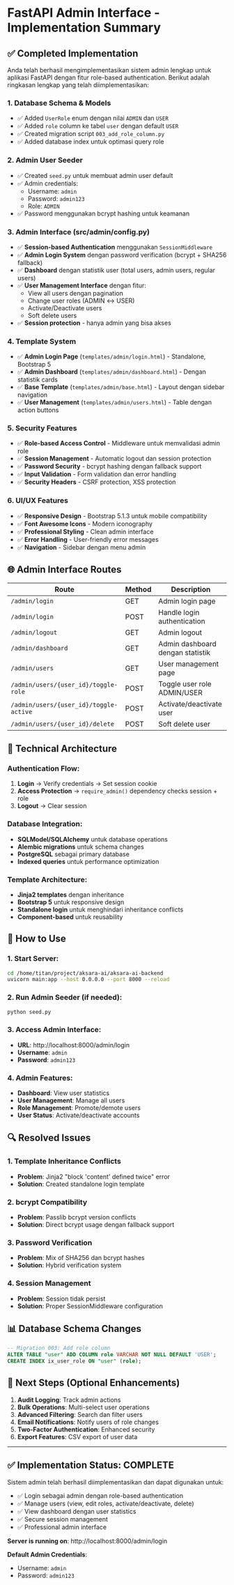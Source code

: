 # FastAPI Admin Interface - Implementation Summary

## ✅ Completed Implementation

Anda telah berhasil mengimplementasikan sistem admin lengkap untuk aplikasi FastAPI dengan fitur role-based authentication. Berikut adalah ringkasan lengkap yang telah diimplementasikan:

### 1. **Database Schema & Models**
- ✅ Added `UserRole` enum dengan nilai `ADMIN` dan `USER`
- ✅ Added `role` column ke tabel `user` dengan default `USER`
- ✅ Created migration script `003_add_role_column.py`
- ✅ Added database index untuk optimasi query role

### 2. **Admin User Seeder**
- ✅ Created `seed.py` untuk membuat admin user default
- ✅ Admin credentials:
  - Username: `admin`
  - Password: `admin123`
  - Role: `ADMIN`
- ✅ Password menggunakan bcrypt hashing untuk keamanan

### 3. **Admin Interface (src/admin/config.py)**
- ✅ **Session-based Authentication** menggunakan `SessionMiddleware`
- ✅ **Admin Login System** dengan password verification (bcrypt + SHA256 fallback)
- ✅ **Dashboard** dengan statistik user (total users, admin users, regular users)
- ✅ **User Management Interface** dengan fitur:
  - View all users dengan pagination
  - Change user roles (ADMIN ↔ USER)
  - Activate/Deactivate users
  - Soft delete users
- ✅ **Session protection** - hanya admin yang bisa akses

### 4. **Template System**
- ✅ **Admin Login Page** (`templates/admin/login.html`) - Standalone, Bootstrap 5
- ✅ **Admin Dashboard** (`templates/admin/dashboard.html`) - Dengan statistik cards
- ✅ **Base Template** (`templates/admin/base.html`) - Layout dengan sidebar navigation
- ✅ **User Management** (`templates/admin/users.html`) - Table dengan action buttons

### 5. **Security Features**
- ✅ **Role-based Access Control** - Middleware untuk memvalidasi admin role
- ✅ **Session Management** - Automatic logout dan session protection
- ✅ **Password Security** - bcrypt hashing dengan fallback support
- ✅ **Input Validation** - Form validation dan error handling
- ✅ **Security Headers** - CSRF protection, XSS protection

### 6. **UI/UX Features**
- ✅ **Responsive Design** - Bootstrap 5.1.3 untuk mobile compatibility
- ✅ **Font Awesome Icons** - Modern iconography
- ✅ **Professional Styling** - Clean admin interface
- ✅ **Error Handling** - User-friendly error messages
- ✅ **Navigation** - Sidebar dengan menu admin

## 🌐 Admin Interface Routes

| Route | Method | Description |
|-------|--------|-------------|
| `/admin/login` | GET | Admin login page |
| `/admin/login` | POST | Handle login authentication |
| `/admin/logout` | GET | Admin logout |
| `/admin/dashboard` | GET | Admin dashboard dengan statistik |
| `/admin/users` | GET | User management page |
| `/admin/users/{user_id}/toggle-role` | POST | Toggle user role ADMIN/USER |
| `/admin/users/{user_id}/toggle-active` | POST | Activate/deactivate user |
| `/admin/users/{user_id}/delete` | POST | Soft delete user |

## 🔧 Technical Architecture

### Authentication Flow:
1. **Login** → Verify credentials → Set session cookie
2. **Access Protection** → `require_admin()` dependency checks session + role
3. **Logout** → Clear session

### Database Integration:
- **SQLModel/SQLAlchemy** untuk database operations
- **Alembic migrations** untuk schema changes
- **PostgreSQL** sebagai primary database
- **Indexed queries** untuk performance optimization

### Template Architecture:
- **Jinja2 templates** dengan inheritance
- **Bootstrap 5** untuk responsive design
- **Standalone login** untuk menghindari inheritance conflicts
- **Component-based** untuk reusability

## 🚀 How to Use

### 1. Start Server:
```bash
cd /home/titan/project/aksara-ai/aksara-ai-backend
uvicorn main:app --host 0.0.0.0 --port 8000 --reload
```

### 2. Run Admin Seeder (if needed):
```bash
python seed.py
```

### 3. Access Admin Interface:
- **URL**: http://localhost:8000/admin/login
- **Username**: `admin`
- **Password**: `admin123`

### 4. Admin Features:
- **Dashboard**: View user statistics
- **User Management**: Manage all users
- **Role Management**: Promote/demote users
- **User Status**: Activate/deactivate accounts

## 🔍 Resolved Issues

### 1. **Template Inheritance Conflicts**
- **Problem**: Jinja2 "block 'content' defined twice" error
- **Solution**: Created standalone login template

### 2. **bcrypt Compatibility**
- **Problem**: Passlib bcrypt version conflicts
- **Solution**: Direct bcrypt usage dengan fallback support

### 3. **Password Verification**
- **Problem**: Mix of SHA256 dan bcrypt hashes
- **Solution**: Hybrid verification system

### 4. **Session Management**
- **Problem**: Session tidak persist
- **Solution**: Proper SessionMiddleware configuration

## 📊 Database Schema Changes

```sql
-- Migration 003: Add role column
ALTER TABLE "user" ADD COLUMN role VARCHAR NOT NULL DEFAULT 'USER';
CREATE INDEX ix_user_role ON "user" (role);
```

## 🎯 Next Steps (Optional Enhancements)

1. **Audit Logging**: Track admin actions
2. **Bulk Operations**: Multi-select user operations
3. **Advanced Filtering**: Search dan filter users
4. **Email Notifications**: Notify users of role changes
5. **Two-Factor Authentication**: Enhanced security
6. **Export Features**: CSV export of user data

---

## ✅ Implementation Status: **COMPLETE**

Sistem admin telah berhasil diimplementasikan dan dapat digunakan untuk:
- ✅ Login sebagai admin dengan role-based authentication
- ✅ Manage users (view, edit roles, activate/deactivate, delete)
- ✅ View dashboard dengan user statistics
- ✅ Secure session management
- ✅ Professional admin interface

**Server is running on**: http://localhost:8000/admin/login

**Default Admin Credentials**:
- Username: `admin`
- Password: `admin123`